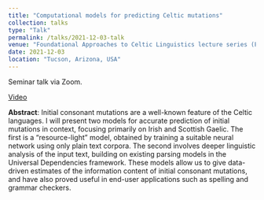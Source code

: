 ```yaml
---
title: "Computational models for predicting Celtic mutations"
collection: talks
type: "Talk"
permalink: /talks/2021-12-03-talk
venue: "Foundational Approaches to Celtic Linguistics lecture series (FACL-2), University of Arizona"
date: 2021-12-03
location: "Tucson, Arizona, USA"
---
```


Seminar talk via Zoom.

[Video](https://www.youtube.com/watch?v=6EeT649DgDU)

**Abstract**: Initial consonant mutations are a well-known feature of the Celtic languages. I will present two models for accurate prediction of initial mutations in context, focusing primarily on Irish and Scottish Gaelic. The first is a “resource-light” model, obtained by training a suitable neural network using only plain text corpora. The second involves deeper linguistic analysis of the input text, building on existing parsing models in the Universal Dependencies framework. These models allow us to give data-driven estimates of the information content of initial consonant mutations, and have also proved useful in end-user applications such as spelling and grammar checkers.
